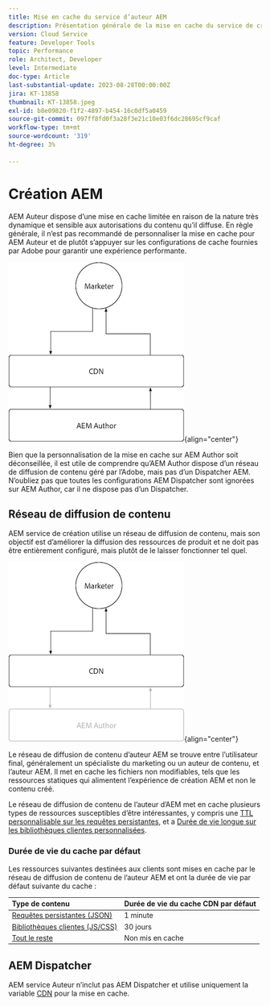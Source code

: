 ```yaml
---
title: Mise en cache du service d’auteur AEM
description: Présentation générale de la mise en cache du service de création as a Cloud Service AEM.
version: Cloud Service
feature: Developer Tools
topic: Performance
role: Architect, Developer
level: Intermediate
doc-type: Article
last-substantial-update: 2023-08-28T00:00:00Z
jira: KT-13858
thumbnail: KT-13858.jpeg
exl-id: b8e09820-f1f2-4897-b454-16c0df5a0459
source-git-commit: 097ff8fd0f3a28f3e21c10e03f6dc28695cf9caf
workflow-type: tm+mt
source-wordcount: '319'
ht-degree: 3%

---
```


# Création AEM

AEM Auteur dispose d’une mise en cache limitée en raison de la nature très dynamique et sensible aux autorisations du contenu qu’il diffuse. En règle générale, il n’est pas recommandé de personnaliser la mise en cache pour AEM Auteur et de plutôt s’appuyer sur les configurations de cache fournies par Adobe pour garantir une expérience performante.

![Diagramme de présentation de la mise en cache de l’auteur AEM](./assets/author/author-all.png){align="center"}

Bien que la personnalisation de la mise en cache sur AEM Author soit déconseillée, il est utile de comprendre qu’AEM Author dispose d’un réseau de diffusion de contenu géré par l’Adobe, mais pas d’un Dispatcher AEM. N’oubliez pas que toutes les configurations AEM Dispatcher sont ignorées sur AEM Author, car il ne dispose pas d’un Dispatcher.

## Réseau de diffusion de contenu

AEM service de création utilise un réseau de diffusion de contenu, mais son objectif est d’améliorer la diffusion des ressources de produit et ne doit pas être entièrement configuré, mais plutôt de le laisser fonctionner tel quel.

![Diagramme de présentation de la mise en cache AEM](./assets/author/author-cdn.png){align="center"}

Le réseau de diffusion de contenu d’auteur AEM se trouve entre l’utilisateur final, généralement un spécialiste du marketing ou un auteur de contenu, et l’auteur AEM. Il met en cache les fichiers non modifiables, tels que les ressources statiques qui alimentent l’expérience de création AEM et non le contenu créé.

Le réseau de diffusion de contenu de l’auteur d’AEM met en cache plusieurs types de ressources susceptibles d’être intéressantes, y compris une [TTL personnalisable sur les requêtes persistantes](https://experienceleague.adobe.com/docs/experience-manager-cloud-service/content/headless/graphql-api/persisted-queries.html?author-instances), et a [Durée de vie longue sur les bibliothèques clientes personnalisées](https://experienceleague.adobe.com/docs/experience-manager-cloud-service/content/implementing/content-delivery/caching.html#client-side-libraries).

### Durée de vie du cache par défaut

Les ressources suivantes destinées aux clients sont mises en cache par le réseau de diffusion de contenu de l’auteur AEM et ont la durée de vie par défaut suivante du cache :

| Type de contenu | Durée de vie du cache CDN par défaut |
|:------------ |:---------- |
| [Requêtes persistantes (JSON)](https://experienceleague.adobe.com/docs/experience-manager-cloud-service/content/headless/graphql-api/persisted-queries.html?author-instances) | 1 minute |
| [Bibliothèques clientes (JS/CSS)](https://experienceleague.adobe.com/docs/experience-manager-cloud-service/content/implementing/content-delivery/caching.html#client-side-libraries) | 30 jours |
| [Tout le reste](https://experienceleague.adobe.com/docs/experience-manager-cloud-service/content/implementing/content-delivery/caching.html#other-content) | Non mis en cache |


## AEM Dispatcher

AEM service Auteur n’inclut pas AEM Dispatcher et utilise uniquement la variable [CDN](#cdn) pour la mise en cache.

